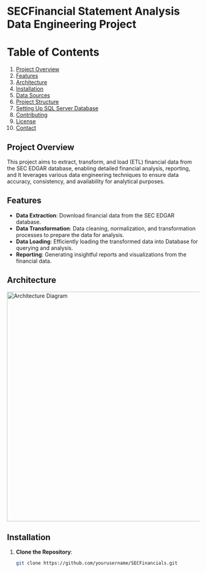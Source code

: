 # SECFinancial Statement Analysis Data Engineering Project


# Table of Contents
1. [Project Overview](#project-overview)
2. [Features](#features)
3. [Architecture](images/Architecture_Diagram.png)
4. [Installation](#installation)
5. [Data Sources](#data-sources)
6. [Project Structure](#project-structure)
7. [Setting Up SQL Server Database](#setting-up-sql-server-database)
8. [Contributing](#contributing)
9. [License](#license)
10. [Contact](#contact)

## Project Overview
This project aims to extract, transform, and load (ETL) financial data from the SEC EDGAR database, enabling detailed financial analysis, reporting, and  It leverages various data engineering techniques to ensure data accuracy, consistency, and availability for analytical purposes.

## Features
- **Data Extraction**: Download financial data from the SEC EDGAR database.
- **Data Transformation**: Data cleaning, normalization, and transformation processes to prepare the data for analysis.
- **Data Loading**: Efficiently loading the transformed data into Database for querying and analysis.
- **Reporting**: Generating insightful reports and visualizations from the financial data.
## Architecture
<img src="images/Architecture Diagram.draw.io.png" alt="Architecture Diagram" width="600">


## Installation
1. **Clone the Repository**:
   ```bash
   git clone https://github.com/yourusername/SECFinancials.git

